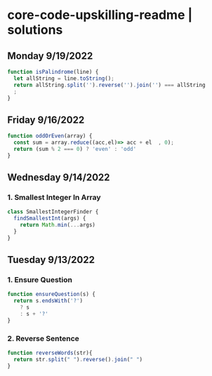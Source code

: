 # core-code-upskilling-readme | solutions

## Monday 9/19/2022

```js
function isPalindrome(line) {
  let allString = line.toString();    
  return allString.split('').reverse('').join('') === allString
  ;
}
```
## Friday 9/16/2022

```js
function oddOrEven(array) {          
  const sum = array.reduce((acc,el)=> acc + el  , 0);        
  return (sum % 2 === 0) ? 'even' : 'odd'
}
```

## Wednesday 9/14/2022

### 1. Smallest Integer In Array
```js
class SmallestIntegerFinder {
  findSmallestInt(args) {        
    return Math.min(...args)
  }
}
```

## Tuesday 9/13/2022

### 1. Ensure Question
```js
function ensureQuestion(s) { 
  return s.endsWith('?') 
    ? s 
    : s + '?'
}
```
  
### 2. Reverse Sentence
```js
function reverseWords(str){  
  return str.split(" ").reverse().join(" ")
}
```

  
